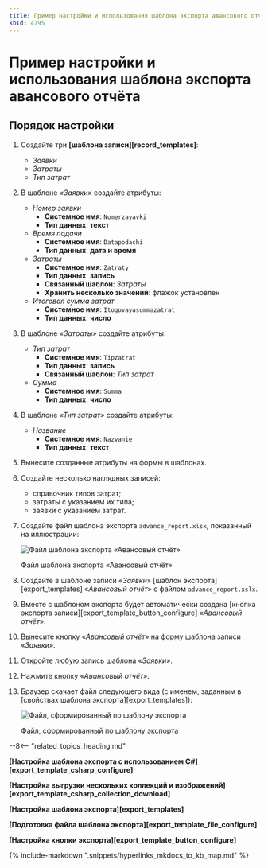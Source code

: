 ```yaml
---
title: Пример настройки и использования шаблона экспорта авансового отчёта
kbId: 4795
---
```


# Пример настройки и использования шаблона экспорта авансового отчёта

## Порядок настройки

1. Создайте три **[шаблона записи][record_templates]**:

   - *Заявки*
   - *Затраты*
   - *Тип затрат*
2. В шаблоне *«Заявки»* создайте атрибуты:

   - *Номер заявки*
     - **Системное имя**: `Nomerzayavki`
     - **Тип данных**: **текст**
   - *Время подачи*
     - **Системное имя**: `Datapodachi`
     - **Тип данных**: **дата и время**
   - *Затраты*
     - **Системное имя**: `Zatraty`
     - **Тип данных**: **запись**
     - **Связанный шаблон**: *Затраты*
     - **Хранить несколько значений**: флажок установлен
   - *Итоговая сумма затрат*
     - **Системное имя**: `Itogovayasummazatrat`
     - **Тип данных**: **число**
3. В шаблоне *«Затраты»* создайте атрибуты:

   - *Тип затрат*
     - **Системное имя**: `Tipzatrat`
     - **Тип данных**: **запись**
     - **Связанный шаблон**: *Тип затрат*
   - *Сумма*
     - **Системное имя**: `Summa`
     - **Тип данных**: **число**
4. В шаблоне *«Тип затрат»* создайте атрибуты:

   - *Название*
     - **Системное имя**: `Nazvanie`
     - **Тип данных**: **текст**
5. Вынесите созданные атрибуты на формы в шаблонах.
6. Создайте несколько наглядных записей:

   - справочник типов затрат;
   - затраты с указанием их типа;
   - заявки с указанием затрат.
7. Создайте файл шаблона экспорта `advance_report.xlsx`, показанный на иллюстрации:

   ![Файл шаблона экспорта «Авансовый отчёт»](https://kb.comindware.ru/assets/export_template_file_example_advance_report.png)

   Файл шаблона экспорта «Авансовый отчёт»
8. Создайте в шаблоне записи «*Заявки*» [шаблон экспорта][export_templates] «*Авансовый отчёт*» с файлом `advance_report.xslx`.
9. Вместе с шаблоном экспорта будет автоматически создана [кнопка экспорта записи][export_template_button_configure] «*Авансовый отчёт*».
10. Вынесите кнопку «*Авансовый отчёт*» на форму шаблона записи «*Заявки*».
11. Откройте любую запись шаблона «*Заявки*».
12. Нажмите кнопку «*Авансовый отчёт*».
13. Браузер скачает файл следующего вида (с именем, заданным в [свойствах шаблона экспорта][export_templates]):

    ![Файл, сформированный по шаблону экспорта](https://kb.comindware.ru/assets/export_template_file_result.png)

    Файл, сформированный по шаблону экспорта

--8<-- "related_topics_heading.md"

**[Настройка шаблона экспорта с использованием C#][export_template_csharp_configure]**

**[Настройка выгрузки нескольких коллекций и изображений][export_template_csharp_collection_download]**

**[Настройка шаблона экспорта][export_templates]**

**[Подготовка файла шаблона экспорта][export_template_file_configure]**

**[Настройка кнопки экспорта][export_template_button_configure]**

{% include-markdown ".snippets/hyperlinks_mkdocs_to_kb_map.md" %}
